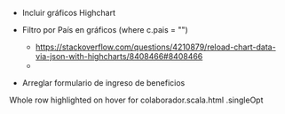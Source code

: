 - Incluir gráficos Highchart

- Filtro por País en gráficos (where c.pais = "")
	- https://stackoverflow.com/questions/4210879/reload-chart-data-via-json-with-highcharts/8408466#8408466
	-
- Arreglar formulario de ingreso de beneficios


Whole row highlighted on hover for colaborador.scala.html
.singleOpt

